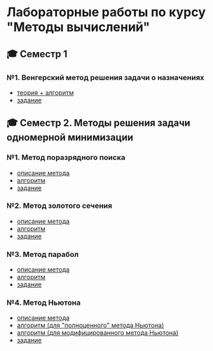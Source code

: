# Лабораторные работы по курсу "Методы вычислений"
## 🎓 Семестр 1
### №1. Венгерский метод решения задачи о назначениях
* [теория + алгоритм](https://github.com/ONDubovickaya/bmstu-CM/blob/main/1%20sem/theory.pdf) <br />
* [задание](https://github.com/ONDubovickaya/bmstu-CM/blob/main/1%20sem/README.md) <br />
## 🎓 Семестр 2. Методы решения задачи одномерной минимизации
### №1. Метод поразрядного поиска
* [описание метода](https://github.com/ONDubovickaya/bmstu-CM/blob/main/2%20sem/lab%201/theory.pdf) <br />
* [алгоритм](https://github.com/ONDubovickaya/bmstu-CM/blob/main/2%20sem/lab%201/algorithm.jpg) <br />
* [задание](https://github.com/ONDubovickaya/bmstu-CM/blob/main/2%20sem/lab%201/README.md) <br />
### №2. Метод золотого сечения
* [описание метода](https://github.com/ONDubovickaya/bmstu-CM/blob/main/2%20sem/lab%202/theory.pdf) <br />
* [алгоритм](https://github.com/ONDubovickaya/bmstu-CM/blob/main/2%20sem/lab%202/algorithm.jpg) <br />
* [задание](https://github.com/ONDubovickaya/bmstu-CM/blob/main/2%20sem/lab%202/README.md) <br />
### №3. Метод парабол
* [описание метода](https://github.com/ONDubovickaya/bmstu-CM/blob/main/2%20sem/lab%203/theory.pdf) <br />
* [алгоритм](https://github.com/ONDubovickaya/bmstu-CM/blob/main/2%20sem/lab%203/algorithm.jpg) <br />
* [задание](https://github.com/ONDubovickaya/bmstu-CM/blob/main/2%20sem/lab%203/README.md) <br />
### №4. Метод Ньютона
* [описание метода](https://github.com/ONDubovickaya/bmstu-CM/blob/main/2%20sem/lab%204/theory.pdf) <br />
* [алгоритм (для "полноценного" метода Ньютона)](https://github.com/ONDubovickaya/bmstu-CM/blob/main/2%20sem/lab%204/algorithm_full.jpg) <br />
* [алгоритм (для модифицированного метода Ньютона)](https://github.com/ONDubovickaya/bmstu-CM/blob/main/2%20sem/lab%204/algorithm_modif.jpg) <br />
* [задание](https://github.com/ONDubovickaya/bmstu-CM/blob/main/2%20sem/lab%204/README.md) <br />
